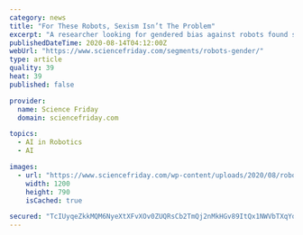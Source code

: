 ```yaml
---
category: news
title: "For These Robots, Sexism Isn’t The Problem"
excerpt: "A researcher looking for gendered bias against robots found something else instead: We just don’t trust them at all."
publishedDateTime: 2020-08-14T04:12:00Z
webUrl: "https://www.sciencefriday.com/segments/robots-gender/"
type: article
quality: 39
heat: 39
published: false

provider:
  name: Science Friday
  domain: sciencefriday.com

topics:
  - AI in Robotics
  - AI

images:
  - url: "https://www.sciencefriday.com/wp-content/uploads/2020/08/robot-gender-woman-min.png"
    width: 1200
    height: 790
    isCached: true

secured: "TcIUyqeZkkMQM6NyeXtXFvXOv0ZUQRsCb2TmQj2nMkHGv89ItQx1NWVbTXqYoXfNxQsf9RpHFih5bhW11NjS9LD7FqE8v7MstTNX6LnYUQoXLIEwq6BiKiKm/0LNEks85oig8+9BevqV57gfFyfvzUYsna45dcVe8mG0CmUsQX/wjg21xX3j2m8QMWfsoreBu0t44s9xP5Jhyv6vAoLBkNkCA90tzTWRdkdIP9Jnp5fQ0SQyaor8gtXcVw1aERnmSVVJdXRZdC8z2nIE6H7fu7qtonWB25nAHIbFNpmPqbdOFHSyMuxRjUUP75L7OzitOeNEx8fHbC02WGAAvbvoDA==;NE2CXNDno5B8Ad1I/KEkKg=="
---
```


